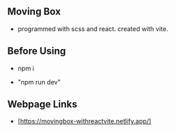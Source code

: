 ## Moving Box

- programmed with scss and react. created with vite.

## Before Using

- npm i

- "npm run dev"

## Webpage Links

- [https://movingbox-withreactvite.netlify.app/]
